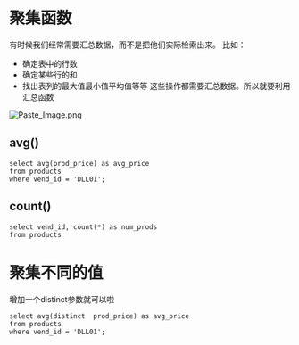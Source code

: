 # 聚集函数
有时候我们经常需要汇总数据，而不是把他们实际检索出来。
比如：
* 确定表中的行数
* 确定某些行的和
* 找出表列的最大值最小值平均值等等
这些操作都需要汇总数据。所以就要利用汇总函数



![Paste_Image.png](http://upload-images.jianshu.io/upload_images/1234352-a5877767640e221b.png?imageMogr2/auto-orient/strip%7CimageView2/2/w/1240)

## avg()
```
select avg(prod_price) as avg_price
from products
where vend_id = 'DLL01';
```

## count()
```
select vend_id, count(*) as num_prods
from products
```

# 聚集不同的值
增加一个distinct参数就可以啦
```
select avg(distinct  prod_price) as avg_price
from products
where vend_id = 'DLL01';
```
